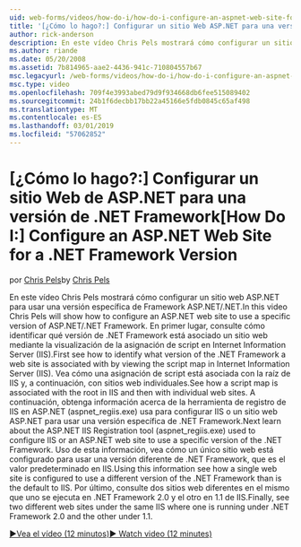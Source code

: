 ```yaml
---
uid: web-forms/videos/how-do-i/how-do-i-configure-an-aspnet-web-site-for-a-net-framework-version
title: '[¿Cómo lo hago?:] Configurar un sitio Web ASP.NET para una versión de .NET Framework | Microsoft Docs'
author: rick-anderson
description: En este vídeo Chris Pels mostrará cómo configurar un sitio web ASP.NET para usar una versión específica de Framework ASP.NET/.NET. En primer lugar, consulte cómo identificar qué v...
ms.author: riande
ms.date: 05/20/2008
ms.assetid: 7b814965-aae2-4436-941c-710804557b67
msc.legacyurl: /web-forms/videos/how-do-i/how-do-i-configure-an-aspnet-web-site-for-a-net-framework-version
msc.type: video
ms.openlocfilehash: 709f4e3993abed79d9f934668db6fee515089402
ms.sourcegitcommit: 24b1f6decbb17bb22a45166e5fdb0845c65af498
ms.translationtype: MT
ms.contentlocale: es-ES
ms.lasthandoff: 03/01/2019
ms.locfileid: "57062852"
---
```

<a name="how-do-i-configure-an-aspnet-web-site-for-a-net-framework-version"></a><span data-ttu-id="e328f-104">[¿Cómo lo hago?:] Configurar un sitio Web de ASP.NET para una versión de .NET Framework</span><span class="sxs-lookup"><span data-stu-id="e328f-104">[How Do I:] Configure an ASP.NET Web Site for a .NET Framework Version</span></span>
====================
<span data-ttu-id="e328f-105">por [Chris Pels](https://twitter.com/chrispels)</span><span class="sxs-lookup"><span data-stu-id="e328f-105">by [Chris Pels](https://twitter.com/chrispels)</span></span>

<span data-ttu-id="e328f-106">En este vídeo Chris Pels mostrará cómo configurar un sitio web ASP.NET para usar una versión específica de Framework ASP.NET/.NET.</span><span class="sxs-lookup"><span data-stu-id="e328f-106">In this video Chris Pels will show how to configure an ASP.NET web site to use a specific version of ASP.NET/.NET Framework.</span></span> <span data-ttu-id="e328f-107">En primer lugar, consulte cómo identificar qué versión de .NET Framework está asociado un sitio web mediante la visualización de la asignación de script en Internet Information Server (IIS).</span><span class="sxs-lookup"><span data-stu-id="e328f-107">First see how to identify what version of the .NET Framework a web site is associated with by viewing the script map in Internet Information Server (IIS).</span></span> <span data-ttu-id="e328f-108">Vea cómo una asignación de script está asociada con la raíz de IIS y, a continuación, con sitios web individuales.</span><span class="sxs-lookup"><span data-stu-id="e328f-108">See how a script map is associated with the root in IIS and then with individual web sites.</span></span> <span data-ttu-id="e328f-109">A continuación, obtenga información acerca de la herramienta de registro de IIS en ASP.NET (aspnet\_regiis.exe) usa para configurar IIS o un sitio web ASP.NET para usar una versión específica de .NET Framework.</span><span class="sxs-lookup"><span data-stu-id="e328f-109">Next learn about the ASP.NET IIS Registration tool (aspnet\_regiis.exe) used to configure IIS or an ASP.NET web site to use a specific version of the .NET Framework.</span></span> <span data-ttu-id="e328f-110">Uso de esta información, vea cómo un único sitio web está configurado para usar una versión diferente de .NET Framework, que es el valor predeterminado en IIS.</span><span class="sxs-lookup"><span data-stu-id="e328f-110">Using this information see how a single web site is configured to use a different version of the .NET Framework than is the default to IIS.</span></span> <span data-ttu-id="e328f-111">Por último, consulte dos sitios web diferentes en el mismo que uno se ejecuta en .NET Framework 2.0 y el otro en 1.1 de IIS.</span><span class="sxs-lookup"><span data-stu-id="e328f-111">Finally, see two different web sites under the same IIS where one is running under .NET Framework 2.0 and the other under 1.1.</span></span>

[<span data-ttu-id="e328f-112">&#9654;Vea el vídeo (12 minutos)</span><span class="sxs-lookup"><span data-stu-id="e328f-112">&#9654; Watch video (12 minutes)</span></span>](https://channel9.msdn.com/Blogs/ASP-NET-Site-Videos/how-do-i-configure-an-aspnet-web-site-for-a-net-framework-version)
